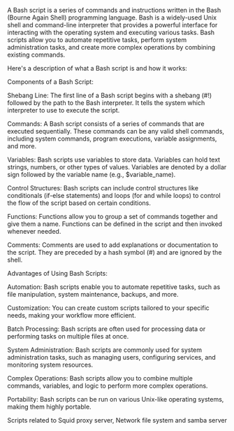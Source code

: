 A Bash script is a series of commands and instructions written in the Bash (Bourne Again Shell) programming language. Bash is a widely-used Unix shell and command-line interpreter that provides a powerful interface for interacting with the operating system and executing various tasks. Bash scripts allow you to automate repetitive tasks, perform system administration tasks, and create more complex operations by combining existing commands.

Here's a description of what a Bash script is and how it works:

Components of a Bash Script:

Shebang Line: The first line of a Bash script begins with a shebang (#!) followed by the path to the Bash interpreter. It tells the system which interpreter to use to execute the script.

Commands: A Bash script consists of a series of commands that are executed sequentially. These commands can be any valid shell commands, including system commands, program executions, variable assignments, and more.

Variables: Bash scripts use variables to store data. Variables can hold text strings, numbers, or other types of values. Variables are denoted by a dollar sign followed by the variable name (e.g., $variable_name).

Control Structures: Bash scripts can include control structures like conditionals (if-else statements) and loops (for and while loops) to control the flow of the script based on certain conditions.

Functions: Functions allow you to group a set of commands together and give them a name. Functions can be defined in the script and then invoked whenever needed.

Comments: Comments are used to add explanations or documentation to the script. They are preceded by a hash symbol (#) and are ignored by the shell.

Advantages of Using Bash Scripts:

Automation: Bash scripts enable you to automate repetitive tasks, such as file manipulation, system maintenance, backups, and more.

Customization: You can create custom scripts tailored to your specific needs, making your workflow more efficient.

Batch Processing: Bash scripts are often used for processing data or performing tasks on multiple files at once.

System Administration: Bash scripts are commonly used for system administration tasks, such as managing users, configuring services, and monitoring system resources.

Complex Operations: Bash scripts allow you to combine multiple commands, variables, and logic to perform more complex operations.

Portability: Bash scripts can be run on various Unix-like operating systems, making them highly portable.

Scripts related to Squid proxy server, Network file system and samba server 
